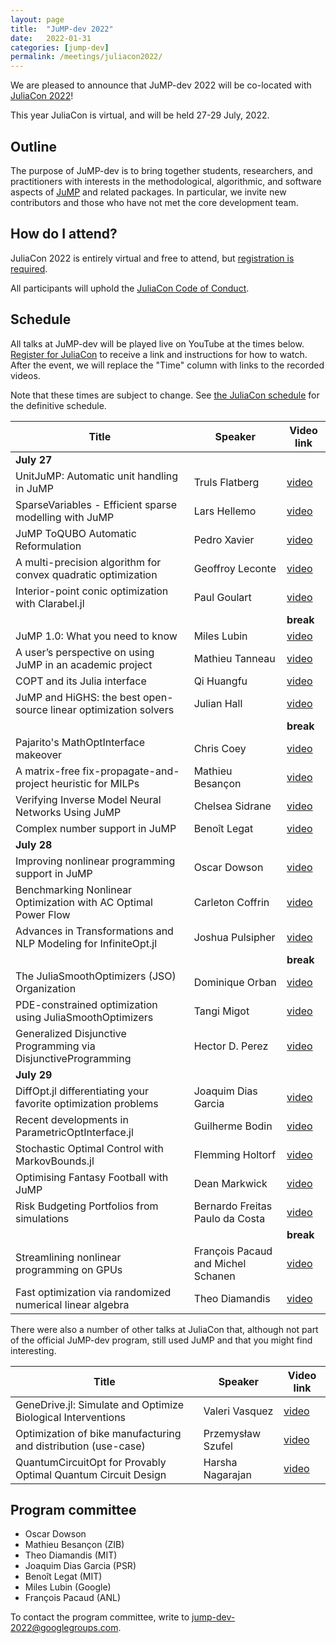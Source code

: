 ```yaml
---
layout: page
title:  "JuMP-dev 2022"
date:   2022-01-31
categories: [jump-dev]
permalink: /meetings/juliacon2022/
---
```


We are pleased to announce that JuMP-dev 2022 will be co-located with
[JuliaCon 2022](https://juliacon.org/2022)!

This year JuliaCon is virtual, and will be held 27-29 July, 2022.

## Outline

The purpose of JuMP-dev is to bring together students, researchers, and
practitioners with interests in the methodological, algorithmic, and software aspects of
[JuMP](https://github.com/jump-dev/JuMP.jl) and related packages. In particular,
we invite new contributors and those who have not met the core development team.

## How do I attend?

JuliaCon 2022 is entirely virtual and free to attend, but
[registration is required](https://juliacon.org/2022/tickets/).

All participants will uphold the [JuliaCon Code of Conduct](https://juliacon.org/2022/coc/).

## Schedule

All talks at JuMP-dev will be played live on YouTube at the times below.
[Register for JuliaCon](https://juliacon.org/2022/tickets/) to receive a link
and instructions for how to watch. After the event, we will replace the "Time"
column with links to the recorded videos.

Note that these times are subject to change. See [the JuliaCon schedule](https://live.juliacon.org/agenda)
for the definitive schedule.

| **Title**                                                 | **Speaker**        | **Video link** |
| --------------------------------------------------------- | ------------------ | -------------- |
| **July 27** |
| UnitJuMP: Automatic unit handling in JuMP	                | Truls Flatberg     | [video](https://www.youtube.com/watch?v=JQ6_LZfYRqg) |
| SparseVariables - Efficient sparse modelling with JuMP    | Lars Hellemo       | [video](https://www.youtube.com/watch?v=YuDvfZo9W5A) |
| JuMP ToQUBO Automatic Reformulation	                    | Pedro Xavier       | [video](https://www.youtube.com/watch?v=OTmzlTbqdNo) |
| A multi-precision algorithm for convex quadratic optimization	| Geoffroy Leconte | [video](https://www.youtube.com/watch?v=4xVOfMZwZMA) |
| Interior-point conic optimization with Clarabel.jl	    | Paul Goulart       | [video](https://www.youtube.com/watch?v=NSPhIbXk9n4) |
|                                                           |                    | **break** |
| JuMP 1.0: What you need to know	                        | Miles Lubin        | [video](https://www.youtube.com/watch?v=Fc5Z90k34I0) |
| A user’s perspective on using JuMP in an academic project	| Mathieu Tanneau    | [video](https://www.youtube.com/watch?v=61fnHmri7_Q) |
| COPT and its Julia interface	                            | Qi Huangfu         | [video](https://www.youtube.com/watch?v=iqiBXoJQVD8) |
| JuMP and HiGHS: the best open-source linear optimization solvers | Julian Hall | [video](https://www.youtube.com/watch?v=ChKdTqUzXdY) |
|                                                           |                    | **break** |
| Pajarito's MathOptInterface makeover	                    | Chris Coey         | [video](https://www.youtube.com/watch?v=QPVb3mlhnBY) |
| A matrix-free fix-propagate-and-project heuristic for MILPs | Mathieu Besançon | [video](https://www.youtube.com/watch?v=x3UeFdje6jM) |
| Verifying Inverse Model Neural Networks Using JuMP	    | Chelsea Sidrane    | [video](https://www.youtube.com/watch?v=vLYUY3pJGVU) |
| Complex number support in JuMP	                        | Benoît Legat       | [video](https://www.youtube.com/watch?v=qLuEwHDytgA) |
| **July 28** |
| Improving nonlinear programming support in JuMP	        | Oscar Dowson       | [video](https://www.youtube.com/watch?v=d_X3gj3Iz-k) |
| Benchmarking Nonlinear Optimization with AC Optimal Power Flow  | Carleton Coffrin | [video](https://www.youtube.com/watch?v=tvBNQcuU-hY) |
| Advances in Transformations and NLP Modeling for InfiniteOpt.jl |	Joshua Pulsipher | [video](https://www.youtube.com/watch?v=4DwpaqxAKwU) |
|                                                           |                    | **break** |
| The JuliaSmoothOptimizers (JSO) Organization	            | Dominique Orban    | [video](https://www.youtube.com/watch?v=p5Z5QGOUZhE) |
| PDE-constrained optimization using JuliaSmoothOptimizers	| Tangi Migot        | [video](https://www.youtube.com/watch?v=BvReBcMyujQ) |
| Generalized Disjunctive Programming via DisjunctiveProgramming | Hector D. Perez | [video](https://www.youtube.com/watch?v=AMIrgTTfUkI) |
| **July 29** |
| DiffOpt.jl differentiating your favorite optimization problems | Joaquim Dias Garcia | [video](https://www.youtube.com/watch?v=UdrpFLQnQ1M) |
| Recent developments in ParametricOptInterface.jl	        | Guilherme Bodin    | [video](https://www.youtube.com/watch?v=T5fyq7rP0_U) |
| Stochastic Optimal Control with MarkovBounds.jl	        | Flemming Holtorf   | [video](https://www.youtube.com/watch?v=h7ejuODspDY) |
| Optimising Fantasy Football with JuMP	                    | Dean Markwick      | [video](https://www.youtube.com/watch?v=IS-lziTqClE) |
| Risk Budgeting Portfolios from simulations | Bernardo Freitas Paulo da Costa   | [video](https://www.youtube.com/watch?v=lTAey5WFgYc) |
|                                                           |                    | **break** |
| Streamlining nonlinear programming on GPUs      | François Pacaud and Michel Schanen | [video](https://www.youtube.com/watch?v=97hqEglvq2U) |
| Fast optimization via randomized numerical linear algebra	| Theo Diamandis     | [video](https://www.youtube.com/watch?v=aVw-T7rgCDE) |

There were also a number of other talks at JuliaCon that, although not part of the official
JuMP-dev program, still used JuMP and that you might find interesting.

| **Title**                                                 | **Speaker**        | **Video link** |
| --------------------------------------------------------- | ------------------ | -------------- |
| GeneDrive.jl: Simulate and Optimize Biological Interventions | Valeri Vasquez | [video](https://www.youtube.com/watch?v=p0tnGCUlG4U) |
| Optimization of bike manufacturing and distribution (use-case) | Przemysław Szufel | [video](https://www.youtube.com/watch?v=PuAnc4TzbE4) |
| QuantumCircuitOpt for Provably Optimal Quantum Circuit Design | Harsha Nagarajan | [video](https://www.youtube.com/watch?v=OeONXwD4JJY) |

## Program committee

 * Oscar Dowson
 * Mathieu Besançon (ZIB)
 * Theo Diamandis (MIT)
 * Joaquim Dias Garcia (PSR)
 * Benoît Legat (MIT)
 * Miles Lubin (Google)
 * François Pacaud (ANL)

To contact the program committee, write to [jump-dev-2022@googlegroups.com](mailto:jump-dev-2022@googlegroups.com).
